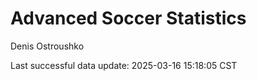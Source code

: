 # Advanced Soccer Statistics
Denis Ostroushko

<!-- gfm -->

Last successful data update: 2025-03-16 15:18:05 CST

